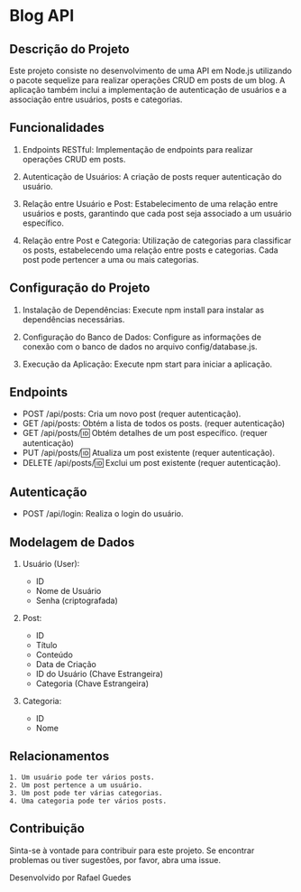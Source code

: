 # Blog API

## Descrição do Projeto

Este projeto consiste no desenvolvimento de uma API em Node.js utilizando o pacote sequelize para realizar operações CRUD em posts de um blog. A aplicação também inclui a implementação de autenticação de usuários e a associação entre usuários, posts e categorias.

## Funcionalidades

1. Endpoints RESTful:
    Implementação de endpoints para realizar operações CRUD em posts.

2. Autenticação de Usuários:
    A criação de posts requer autenticação do usuário.

3. Relação entre Usuário e Post:
    Estabelecimento de uma relação entre usuários e posts, garantindo que cada post seja associado a um usuário específico.

4. Relação entre Post e Categoria:
    Utilização de categorias para classificar os posts, estabelecendo uma relação entre posts e categorias. Cada post pode pertencer a uma ou mais categorias.

## Configuração do Projeto

1. Instalação de Dependências:
    Execute npm install para instalar as dependências necessárias.

2. Configuração do Banco de Dados:
    Configure as informações de conexão com o banco de dados no arquivo config/database.js.

3. Execução da Aplicação:
    Execute npm start para iniciar a aplicação.

## Endpoints

- POST /api/posts: Cria um novo post (requer autenticação).
- GET /api/posts: Obtém a lista de todos os posts. (requer autenticação)
- GET /api/posts/:id: Obtém detalhes de um post específico. (requer autenticação)
- PUT /api/posts/:id: Atualiza um post existente (requer autenticação).
- DELETE /api/posts/:id: Exclui um post existente (requer autenticação).

## Autenticação

- POST /api/login: Realiza o login do usuário.

## Modelagem de Dados

1. Usuário (User):
    - ID
    - Nome de Usuário
    - Senha (criptografada)

2. Post:
    - ID
    - Título
    - Conteúdo
    - Data de Criação
    - ID do Usuário (Chave Estrangeira)
    - Categoria (Chave Estrangeira)

3. Categoria:
    - ID
    - Nome

## Relacionamentos

    1. Um usuário pode ter vários posts.
    2. Um post pertence a um usuário.
    3. Um post pode ter várias categorias.
    4. Uma categoria pode ter vários posts.

## Contribuição

Sinta-se à vontade para contribuir para este projeto. Se encontrar problemas ou tiver sugestões, por favor, abra uma issue.

Desenvolvido por Rafael Guedes
